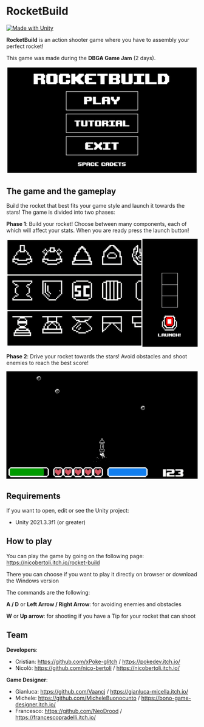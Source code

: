 # RocketBuild
[![Made with Unity](https://img.shields.io/badge/Made%20with-Unity-57b9d3.svg?style=flat&logo=unity)](https://www.unity.com)

**RocketBuild** is an action shooter game where you have to assembly your perfect rocket!

This game was made during the **DBGA Game Jam** (2 days).

<img src="https://github.com/DBGA-Game-Jam-Team/Game-DBGA-Jam/blob/main/Screenshots/rocket_menu.png" width="750">

## The game and the gameplay

Build the rocket that best fits your game style and launch it towards the stars! The game is divided into two phases:

**Phase 1**: Build your rocket! Choose between many components, each of which will affect your stats. When you are ready press the launch button!

<img src="https://github.com/DBGA-Game-Jam-Team/Game-DBGA-Jam/blob/main/Screenshots/rocket_gameplay_assembly.gif" width="750">

**Phase 2**: Drive your rocket towards the stars! Avoid obstacles and shoot enemies to reach the best score!

<img src="https://github.com/DBGA-Game-Jam-Team/Game-DBGA-Jam/blob/main/Screenshots/rocket_gameplay_space.gif" width="750">

## Requirements

If you want to open, edit or see the Unity project:
* Unity 2021.3.3f1 (or greater)

## How to play

You can play the game by going on the following page: https://nicobertoli.itch.io/rocket-build

There you can choose if you want to play it directly on browser or download the Windows version

The commands are the following:

**A / D** or **Left Arrow / Right Arrow**: for avoiding enemies and obstacles

**W** or **Up arrow**: for shooting if you have a Tip for your rocket that can shoot

## Team

**Developers**:

* Cristian: https://github.com/xPoke-glitch / https://pokedev.itch.io/
* Nicolò: https://github.com/nico-bertoli / https://nicobertoli.itch.io/

**Game Designer**:

* Gianluca: https://github.com/Vaancj / https://gianluca-micella.itch.io/
* Michele: https://github.com/MicheleBuonocunto / https://bono-game-designer.itch.io/
* Francesco: https://github.com/NeoDrood / https://francescopradelli.itch.io/


